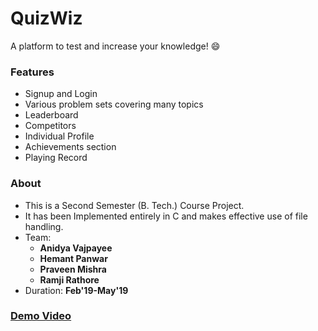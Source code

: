 # QuizWiz

A platform to test and increase your knowledge! 😄

### Features

-   Signup and Login
-   Various problem sets covering many topics
-   Leaderboard
-   Competitors
-   Individual Profile
-   Achievements section
-   Playing Record

### About

-   This is a Second Semester (B. Tech.) Course Project.
-   It has been Implemented entirely in C and makes effective use of file handling.
-   Team:
    -   **Anidya Vajpayee**
    -   **Hemant Panwar**
    -   **Praveen Mishra**
    -   **Ramji Rathore**
-   Duration: **Feb'19-May'19**

### [Demo Video](https://drive.google.com/file/d/1jG31t1eoAF4N3Eyys6DAE9TY_DnEQ-Az/view?usp=sharing)
